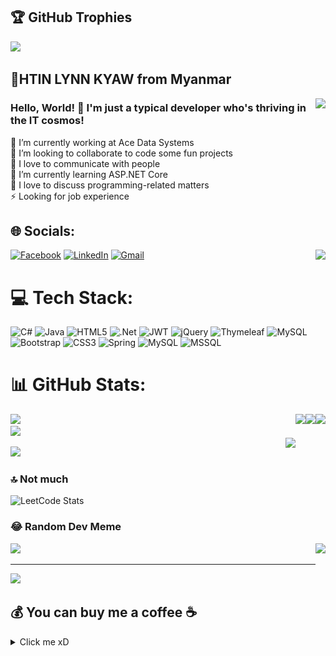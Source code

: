 ## 🏆 GitHub Trophies
![](https://github-profile-trophy.vercel.app/?username=Htin-Lynn-Kyaw&theme=radical&no-frame=false&no-bg=true&margin-w=4)

## 💫HTIN LYNN KYAW from Myanmar
<img align="right" height="150" src="https://media.tenor.com/cyORI7kwShQAAAAj/shigure-ui-dance.gif"/>

<h3>Hello, World! 👋 I'm just a typical developer who's thriving in the IT cosmos!</h3>
🔭 I’m currently working at Ace Data Systems<br>
👯 I’m looking to collaborate to code some fun projects<br>
🤝 I love to communicate with people<br>
🌱 I’m currently learning ASP.NET Core<br>
💬 I love to discuss programming-related matters<br>
⚡ Looking for job experience 

## 🌐 Socials:
<img align="right" height="150" src="https://media.tenor.com/8QhunMJ51sgAAAAj/gojo-twerk-transparent-gojo.gif"/>

[![Facebook](https://img.shields.io/badge/Facebook-%231877F2.svg?logo=Facebook&logoColor=white)](https://www.facebook.com/profile.php?id=100008623097660&mibextid=ZbWKwL) 
[![LinkedIn](https://img.shields.io/badge/LinkedIn-%230077B5.svg?logo=linkedin&logoColor=white)](https://www.linkedin.com/in/htin-lynn-kyaw-079a162b6/)
[![Gmail](https://img.shields.io/badge/Gmail-%23D14836.svg?logo=Gmail&logoColor=white)](13thwerewolf@gmail.com)


# 💻 Tech Stack:
![C#](https://img.shields.io/badge/c%23-%23239120.svg?style=for-the-badge&logo=csharp&logoColor=white) ![Java](https://img.shields.io/badge/java-%23ED8B00.svg?style=for-the-badge&logo=openjdk&logoColor=white) ![HTML5](https://img.shields.io/badge/html5-%23E34F26.svg?style=for-the-badge&logo=html5&logoColor=white) ![.Net](https://img.shields.io/badge/.NET-5C2D91?style=for-the-badge&logo=.net&logoColor=white) ![JWT](https://img.shields.io/badge/JWT-black?style=for-the-badge&logo=JSON%20web%20tokens) ![jQuery](https://img.shields.io/badge/jquery-%230769AD.svg?style=for-the-badge&logo=jquery&logoColor=white) ![Thymeleaf](https://img.shields.io/badge/Thymeleaf-%23005C0F.svg?style=for-the-badge&logo=Thymeleaf&logoColor=white) ![MySQL](https://img.shields.io/badge/mysql-%2300000f.svg?style=for-the-badge&logo=mysql&logoColor=white) ![Bootstrap](https://img.shields.io/badge/bootstrap-%238511FA.svg?style=for-the-badge&logo=bootstrap&logoColor=white) ![CSS3](https://img.shields.io/badge/css3-%231572B6.svg?style=for-the-badge&logo=css3&logoColor=white) ![Spring](https://img.shields.io/badge/spring-%236DB33F.svg?style=for-the-badge&logo=spring&logoColor=white)
![MySQL](https://img.shields.io/badge/mysql-%2300f.svg?style=for-the-badge&logo=mysql&logoColor=white)
![MSSQL](https://img.shields.io/badge/mssql-%230074e3.svg?style=for-the-badge&logo=microsoft-sql-server&logoColor=white)

# 📊 GitHub Stats:
<img align="right" height="150" src="https://media.tenor.com/RJTjIBDlxHEAAAAj/dance-mikasa-ackerman.gif"/>
<img align="right" height="150" src="https://media.tenor.com/RJTjIBDlxHEAAAAj/dance-mikasa-ackerman.gif"/>
<img align="right" height="150" src="https://media.tenor.com/RJTjIBDlxHEAAAAj/dance-mikasa-ackerman.gif"/>

![](https://github-readme-stats.vercel.app/api?username=Htin-Lynn-Kyaw&theme=dark&hide_border=false&include_all_commits=false&count_private=false)<br/>
![](https://github-readme-streak-stats.herokuapp.com/?user=Htin-Lynn-Kyaw&theme=dark&hide_border=false)<br/>
<img align="right" height="150" src="https://media.tenor.com/1MwwzHlaG10AAAAj/bonjour.gif"/>

![](https://github-readme-stats.vercel.app/api/top-langs/?username=Htin-Lynn-Kyaw&theme=dark&hide_border=false&include_all_commits=false&count_private=false&layout=compact)

### 🔝 Not much
![LeetCode Stats](https://leetcode.card.workers.dev/WilliamLynn?theme=dark&font=baloo&extension=activity)

### 😂 Random Dev Meme
<img align="right" height="150" src="https://media.tenor.com/VWajfOAwfqUAAAAj/anime-anime-girl-dance.gif"/>

<img src='https://randommeme-five.vercel.app/' style="height: 400px;"/>

---
[![](https://visitcount.itsvg.in/api?id=Htin-Lynn-Kyaw&icon=4&color=2)](https://visitcount.itsvg.in)

  ## 💰 You can buy me a coffee ☕
<details>
  <summary>Click me xD</summary>
 <img height="500" src="https://github.com/Htin-Lynn-Kyaw/Htin-Lynn-Kyaw/blob/main/viber_image_2024-04-12_13-28-33-631.jpg"  />
 <!-- ![QR Code](https://api.qrserver.com/v1/create-qr-code/?data=https://example.com&size=150x150) -->
</details>

 <!-- [![BuyMeACoffee](https://img.shields.io/badge/Buy%20Me%20a%20Coffee-ffdd00?style=for-the-badge&logo=buy-me-a-coffee&logoColor=black)](https://buymeacoffee.com/09 255283024) --!> 

  
<!-- Proudly created with GPRM ( https://gprm.itsvg.in ) -->

